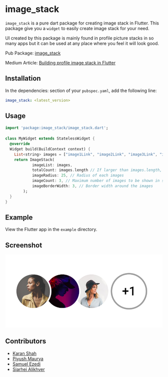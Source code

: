 # image_stack

`image_stack` is a pure dart package for creating image stack in Flutter. This package give you a `widget` to easily create image stack for your need.

UI created by this package is mainly found in profile picture stacks in so many apps but it can be used at any place where you feel it will look good.

Pub Package: [image_stack](https://pub.dev/packages/image_stack)

Medium Article: [Building profile image stack in Flutter](https://medium.com/@piyushmaurya23/building-profile-image-stack-in-flutter-2156102f65dd)

## Installation

In the dependencies: section of your `pubspec.yaml`, add the following line:

```yaml
image_stack: <latest_version>
```

## Usage

```dart
import 'package:image_stack/image_stack.dart';

class MyWidget extends StatelessWidget {
  @override
  Widget build(BuildContext context) {
    List<string> images = ["image1Link", "image2Link", "image3Link", "image4Link"];
    return ImageStack(
            imageList: images,
            totalCount: images.length // If larger than images.length, will show extra empty circle
            imageRadius: 25, // Radius of each images
            imageCount: 3, // Maximum number of images to be shown in stack
            imageBorderWidth: 3, // Border width around the images
        );
  }
}
```

## Example

View the Flutter app in the `example` directory.

## Screenshot

![Image Stack Screenshot](screenshot.png)

## Contributors

- [Karan Shah](https://github.com/karan413255)
- [Piyush Maurya](https://github.com/piyushmaurya23/)
- [Samuel Ezedi](https://github.com/samuelezedi)
- [Siarhei Alikhver](https://github.com/solikhver)
